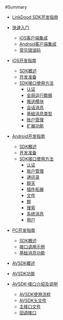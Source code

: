 #Summary
* [LinkDood SDK开发指南](README.md)
* [快速入门](QuickGuide/QuickGuide.md)
    * [iOS客户端集成](QuickGuide/QuickiOS.md)
    * [Android客户端集成](QuickGuide/QuickAndroid.md)
	* [常见错误码](QuickGuide/ErrorCode.md)
* [iOS开发指南]()
    * [SDK概述](iOS/describe.md)
    * [开发准备](iOS/prepare.md)
    * [SDK接口使用方法]()
    	* [认证](iOS/auth.md)
    	* [全局运行数据](iOS/auth.md#全局运行数据)
    	* [推送模块](iOS/auth.md#推送模块)
    	* [会话消息](iOS/chatMessage.md)
    	* [基础消息类型](iOS/chatMessage.md#基础消息类型)
    	* [账户管理](iOS/account.md)
    	* [扩展功能](iOS/account.md#扩展功能)

* [Android开发指南]()
	 * [SDK概述](Android/describe.md)
	 * [开发准备](Android/prepare.md)
	 * [SDK接口使用方法]()
	 	* [认证](Android/auth.md)
	 	* [账户管理](Android/account.md#账户管理)
	 	* [通讯录](Android/contact.md#通讯录)
	 	* [聊天](Android/chat.md)
	 	* [插件拓展](Android/ext.md#插件拓展)
	 	* [文件](Android/file.md#文件)
	 	* [群](Android/group.md#群)
	 	* [搜索](Android/search.md#搜索)
	 	* [系统消息](Android/sysMsg.md#系统消息)
	 	* [用户](Android/user.md#用户)

* [PC开发指南]()
	 * [SDK概述](PC/describe.md)
	 * [接口调用示例](PC/describe.md#接口调用示例)
	 * [基础消息功能](PC/basic.md)

* [AVSDK概述](AVSDK/AVSDK.md)

* [AVSDK功能](AVSDK/AVSDK.md#AVSDK功能)

* [AVSDK-接口介绍及说明](AVSDK/AVSDK.md#AVSDK-接口介绍及说明)
	* [AVSDK使用流程](AVSDK/AVSDK.md#AVSDK使用流程)
	* [AVSDK头文件](AVSDK/AVSDK.md#AVSDK头文件)
	* [主接口文件](AVSDK/AVSDK.md#主接口文件)
	* [回调接口](AVSDK/AVSDK.md#回调接口)